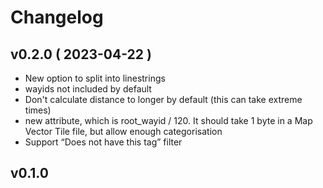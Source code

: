 # Changelog

## v0.2.0 ( 2023-04-22 )

 * New option to split into linestrings
 * wayids not included by default
 * Don't calculate distance to longer by default (this can take extreme times)
 * new attribute, which is root_wayid / 120. It should take 1 byte in a Map
   Vector Tile file, but allow enough categorisation
 * Support “Does not have this tag” filter

## v0.1.0

